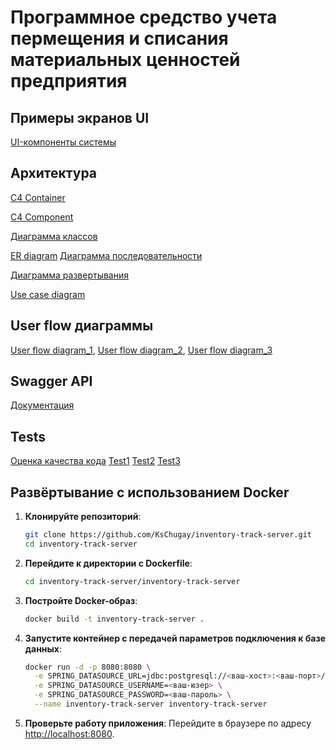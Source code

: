 # Программное средство учета пермещения и списания материальных ценностей предприятия

## Примеры экранов UI
[UI-компоненты системы](https://www.figma.com/design/eruxol7S4odDJ8vf6cXbnH/%D0%94%D0%B8%D0%BF%D0%BB%D0%BE%D0%BC?node-id=0-1&t=uYLjZTFfFm0JaBfw-1)

## Архитектура
[C4 Container](https://github.com/KsChugay/Diplom/blob/master/docs/C4-Container.png)

[C4 Component](https://github.com/KsChugay/Diplom/blob/master/docs/C4-Component.png)

[Диаграмма классов]()

[ER diagram](https://github.com/KsChugay/Diplom/blob/master/docs/ERD-diagram.png)
[Диаграмма последовательности](https://github.com/KsChugay/inventory-track-server/blob/main/docs/D_posled.png)

[Диаграмма развертывания](https://github.com/KsChugay/inventory-track-server/blob/main/docs/D_rasvert.png)

[Use case diagram](https://github.com/KsChugay/inventory-track-server/blob/main/docs/Use_case.png)


## User flow диаграммы
[User flow diagram_1](https://github.com/KsChugay/Diplom/blob/master/docs/User_flow_1.png), 
[User flow diagram_2](https://github.com/KsChugay/Diplom/blob/master/docs/User_flow_2.png), 
[User flow diagram_3](https://github.com/KsChugay/Diplom/blob/master/docs/User_flow_3.png)

## Swagger API

[Документация](https://github.com/KsChugay/inventory-track-server/blob/main/docs/auth_swagger.json)


## Tests
[Оценка качества кода](https://github.com/KsChugay/inventory-track-server/blob/main/docs/Оценка_качества.jpg)
[Test1](https://github.com/KsChugay/inventory-track-server/blob/main/docs/UserServiceTest.cs)
[Test2](https://github.com/KsChugay/inventory-track-server/blob/main/docs/TokenServiceTest.cs)
[Test3](https://github.com/KsChugay/inventory-track-server/blob/main/docs/AuthServiceTest.cs)


## Развёртывание с использованием Docker

1. **Клонируйте репозиторий**:
   ```bash
   git clone https://github.com/KsChugay/inventory-track-server.git
   cd inventory-track-server
   ```

2. **Перейдите к директории с Dockerfile**:
   ```bash
   cd inventory-track-server/inventory-track-server
   ```

3. **Постройте Docker-образ**:
   ```bash
   docker build -t inventory-track-server .
   ```

4. **Запустите контейнер с передачей параметров подключения к базе данных**:
   ```bash
   docker run -d -p 8080:8080 \
     -e SPRING_DATASOURCE_URL=jdbc:postgresql://<ваш-хост>:<ваш-порт>/<ваша-база> \
     -e SPRING_DATASOURCE_USERNAME=<ваш-юзер> \
     -e SPRING_DATASOURCE_PASSWORD=<ваш-пароль> \
     --name inventory-track-server inventory-track-server
   ```

5. **Проверьте работу приложения**:
   Перейдите в браузере по адресу [http://localhost:8080](http://localhost:8080).
   


